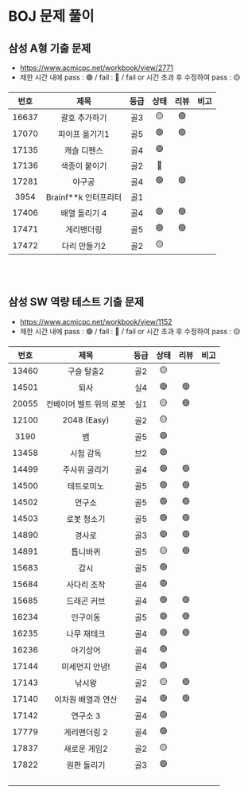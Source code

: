 # BOJ 문제 풀이

## 삼성 A형 기출 문제

- https://www.acmicpc.net/workbook/view/2771
- 제한 시간 내에 pass : 🟢 / fail : 🔴 / fail or 시간 초과 후 수정하여 pass : 🟡

| 번호  |         제목         | 등급 | 상태 | 리뷰 | 비고 |
| :---: | :------------------: | :--: | :--: | :--: | :--: |
| 16637 |    괄호 추가하기     | 골3  |  🟡   |  🟢   |      |
| 17070 |    파이프 옮기기1    | 골5  |  🟢   |  🟢   |      |
| 17135 |     캐슬 디펜스      | 골4  |  🟢   |      |      |
| 17136 |    색종이 붙이기     | 골2  |  🔴   |      |      |
| 17281 |        야구공        | 골4  |  🟢   |  🟢   |      |
| 3954  | Brainf**k 인터프리터 | 골1  |      |      |      |
| 17406 |    배열 돌리기 4     | 골4  |  🟢   |  🟢   |      |
| 17471 |      게리맨더링      | 골5  |  🟢   |  🟢   |      |
| 17472 |     다리 만들기2     | 골2  |  🟡   |      |      |

<br/>

<br/>

## 삼성 SW 역량 테스트 기출 문제

- https://www.acmicpc.net/workbook/view/1152
- 제한 시간 내에 pass : 🟢 / fail : 🔴 / fail or 시간 초과 후 수정하여 pass : 🟡

| 번호  |          제목           | 등급 | 상태 | 리뷰 | 비고 |
| :---: | :---------------------: | :--: | :--: | :--: | :--: |
| 13460 |       구슬 탈출2        | 골2  |  🟡   |      |      |
| 14501 |          퇴사           | 실4  |  🟢   |  🟢   |      |
| 20055 | 컨베이어 벨트 위의 로봇 | 실1  |  🟡   |  🟢   |      |
| 12100 |       2048 (Easy)       | 골2  |  🟡   |      |      |
| 3190  |           뱀            | 골5  |  🟢   |      |      |
| 13458 |        시험 감독        | 브2  |  🟢   |      |      |
| 14499 |      주사위 굴리기      | 골4  |  🟢   |  🟢   |      |
| 14500 |       테트로미노        | 골5  |  🟢   |  🟢   |      |
| 14502 |         연구소          | 골5  |  🟢   |  🟢   |      |
| 14503 |       로봇 청소기       | 골5  |  🟢   |  🟢   |      |
| 14890 |         경사로          | 골3  |  🟢   |  🟢   |      |
| 14891 |        톱니바퀴         | 골5  |  🟡   |  🟢   |      |
| 15683 |          감시           | 골5  |  🟢   |      |      |
| 15684 |       사다리 조작       | 골4  |  🟢   |      |      |
| 15685 |       드래곤 커브       | 골4  |  🟢   |  🟢   |      |
| 16234 |        인구이동         | 골5  |  🟢   |  🟢   |      |
| 16235 |       나무 재테크       | 골4  |  🟢   |  🟢   |      |
| 16236 |        아기상어         | 골4  |  🟢   |      |      |
| 17144 |     미세먼지 안녕!      | 골4  |  🟢   |      |      |
| 17143 |         낚시왕          | 골2  |  🟡   |  🟢   |      |
| 17140 |   이차원 배열과 연산    | 골4  |  🟢   |  🟢   |      |
| 17142 |        연구소 3         | 골4  |  🟢   |      |      |
| 17779 |      게리맨더링 2       | 골4  |  🟢   |      |      |
| 17837 |      새로운 게임2       | 골2  |  🟡   |      |      |
| 17822 |       원판 돌리기       | 골3  |  🟢   |      |      |
|       |                         |      |      |      |      |
|       |                         |      |      |      |      |
|       |                         |      |      |      |      |
|       |                         |      |      |      |      |

<br/>